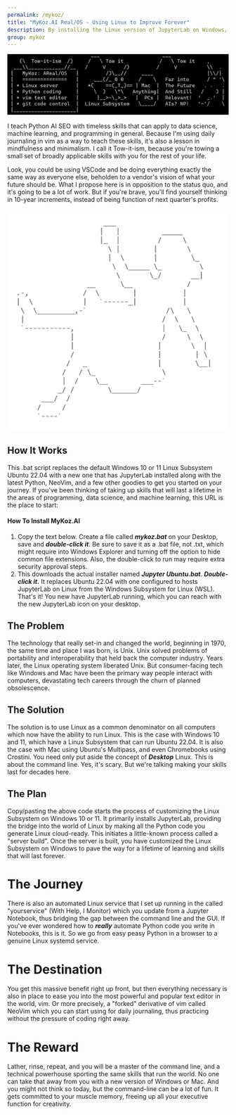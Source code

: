 ```yaml
---
permalink: /mykoz/
title: "MyKoz.AI Real/OS - Using Linux to Improve Forever"
description: By installing the Linux version of JupyterLab on Windows, you are running the same code on your computer as you can on all Linux servers. From there you ease your way into a lifetime of mindfulness and timeless skills by keeping a 1-text-file Journal in vim for the rest of your life.
group: mykoz
---
```


![Tow It Ism](/assets/images/tow-it-ism.png)

I teach Python AI SEO with timeless skills that can apply to data science,
machine learning, and programming in general. Because I'm using daily
journaling in vim as a way to teach these skills, it's also a lesson in
mindfulness and minimalism. I call it Tow-it-ism, because you're towing a small
set of broadly applicable skills with you for the rest of your life.

Look, you could be using VSCode and be doing everything exactly the same way as
everyone else, beholden to a vendor's vision of what your future should be.
What I propose here is in opposition to the status quo, and it's going to be a
lot of work. But if you're brave, you'll find yourself thinking in 10-year
increments, instead of being function of next quarter's profits.

<img alt="Alice Falling Down Rabbit Hole ASCII Art" src="/assets/images/alice-ascii-art-copyright-mike-levin.png">

## How It Works

This .bat script replaces the default Windows 10 or 11 Linux Subsystem Ubuntu
22.04 with a new one that has JupyterLab installed along with the latest
Python, NeoVim, and a few other goodies to get you started on your journey. If
you've been thinking of taking up skills that will last a lifetime in the areas
of programming, data science, and machine learning, this URL is the place to
start:

#### How To Install MyKoz.AI

1. Copy the text below. Create a file called ***mykoz.bat*** on your Desktop,
   save and ***double-click it***. Be sure to save it as a .bat file, not .txt,
   which might require into Windows Explorer and turning off the option to hide
   common file extensions. Also, the double-click to run may require extra
   security approval steps.
2. This downloads the actual installer named ***Jupyter Ubuntu.bat***.
   ***Double-click it.*** It replaces Ubuntu 22.04 with one configured to hosts
   JupyterLab on Linux from the Windows Subsystem for Linux (WSL). That's it!
   You new have JupyterLab running, which you can reach with the new JupyterLab
   icon on your desktop.

## The Problem

The technology that really set-in and changed the world, beginning in 1970, the
same time and place I was born, is Unix. Unix solved problems of portability
and interoperability that held back the computer industry. Years later, the
Linux operating system liberated Unix. But consumer-facing tech like Windows
and Mac have been the primary way people interact with computers, devastating
tech careers through the churn of planned obsolescence.

## The Solution

The solution is to use Linux as a common denominator on all computers which now
have the ability to run Linux. This is the case with Windows 10 and 11, which
have a Linux Subsystem that can run Ubuntu 22.04. It is also the case with Mac
using Ubuntu's Multipass, and even Chromebooks using Crostini. You need only
put aside the concept of ***Desktop*** Linux. This is about the command line.
Yes, it's scary. But we're talking making your skills last for decades here.

## The Plan

Copy/pasting the above code starts the process of customizing the Linux
Subsystem on Windows 10 or 11. It primarily installs JupyterLab, providing the
bridge into the world of Linux by making all the Python code you generate Linux
cloud-ready. This initiates a little-known process called a "server build".
Once the server is built, you have customized the Linux Subsystem on Windows to
pave the way for a lifetime of learning and skills that will last forever.

# The Journey

There is also an automated Linux service that I set up running in the called
"yourservice" (With Help, I Monitor) which you update from a Jupyter Notebook,
thus bridging the gap between the command line and the GUI. If you've ever
wondered how to ***really*** automate Python code you write in Notebooks, this
is it. So we go from easy peasy Python in a browser to a genuine Linux systemd
service.

# The Destination

You get this massive benefit right up front, but then everything necessary is
also in place to ease you into the most powerful and popular text editor in the
world, vim. Or more precisely, a "forked" derivative of vim called NeoVim which
you can start using for daily journaling, thus practicing without the pressure
of coding right away.

# The Reward

Lather, rinse, repeat, and you will be a master of the command line, and a
technical powerhouse sporting the same skills that run the world. No one can
take that away from you with a new version of Windows or Mac. And you might not
think so today, but the command-line can be a lot of fun. It gets committed to
your muscle memory, freeing up all your executive function for creativity.
